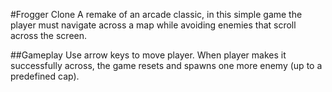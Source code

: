 #Frogger Clone
A remake of an arcade classic, in this simple game the player must navigate across a map while avoiding enemies that scroll across the screen.

##Gameplay
Use arrow keys to move player.  When player makes it successfully across, the game resets and spawns one more enemy (up to a predefined cap).